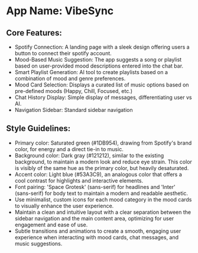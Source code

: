 # **App Name**: VibeSync

## Core Features:

- Spotify Connection: A landing page with a sleek design offering users a button to connect their spotify account.
- Mood-Based Music Suggestion: The app suggests a song or playlist based on user-provided mood descriptions entered into the chat bar.
- Smart Playlist Generation: AI tool to create playlists based on a combination of mood and genre preferences.
- Mood Card Selection: Displays a curated list of music options based on pre-defined moods (Happy, Chill, Focused, etc.)
- Chat History Display: Simple display of messages, differentiating user vs AI.
- Navigation Sidebar: Standard sidebar navigation

## Style Guidelines:

- Primary color: Saturated green (#1DB954), drawing from Spotify's brand color, for energy and a direct tie-in to music.
- Background color: Dark gray (#121212), similar to the existing background, to maintain a modern look and reduce eye strain. This color is visibly of the same hue as the primary color, but heavily desaturated.
- Accent color: Light blue (#53A3C9), an analogous color that offers a cool contrast for highlights and interactive elements.
- Font pairing: 'Space Grotesk' (sans-serif) for headlines and 'Inter' (sans-serif) for body text to maintain a modern and readable aesthetic.
- Use minimalist, custom icons for each mood category in the mood cards to visually enhance the user experience.
- Maintain a clean and intuitive layout with a clear separation between the sidebar navigation and the main content area, optimizing for user engagement and ease of use.
- Subtle transitions and animations to create a smooth, engaging user experience when interacting with mood cards, chat messages, and music suggestions.